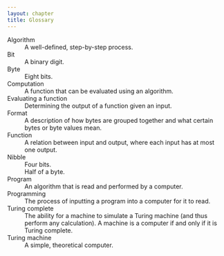 ```yaml
---
layout: chapter
title: Glossary
---
```


<dl>
<dt>Algorithm</dt>
<dd>A well-defined, step-by-step process.</dd>

<dt>Bit</dt>
<dd>A binary digit.</dd>

<dt>Byte</dt>
<dd>Eight bits.</dd>

<dt>Computation</dt>
<dd>A function that can be evaluated using an algorithm.</dd>

<dt>Evaluating a function</dt>
<dd>Determining the output of a function given an input.</dd>

<dt>Format</dt>
<dd>A description of how bytes are grouped together and what certain
bytes or byte values mean.</dd>

<dt>Function</dt>
<dd>A relation between input and output, where each input has at most
one output.</dd>

<dt>Nibble</dt>
<dd>Four bits.</dd>
<dd>Half of a byte.</dd>

<dt>Program</dt>
<dd>An algorithm that is read and performed by a computer.</dd>

<dt>Programming</dt>
<dd>The process of inputting a program into a computer for it to read.</dd>

<dt>Turing complete</dt>
<dd>The ability for a machine to simulate a Turing machine (and thus perform
any calculation). A machine is a computer if and only if it is Turing
complete.</dd>

<dt>Turing machine</dt>
<dd>A simple, theoretical computer.</dd>
</dl>
